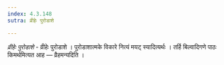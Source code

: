 ```yaml
---
index: 4.3.148
sutra: व्रीहेः पुरोडाशे

---
```

_व्रीहेः पुरोडाशे_ - व्रीहेः पुरोडाशे । पुरोडाशात्मके विकारे नित्यं मयट् स्यादित्यर्थः । तर्हि बिल्वादिगणे पाठः किमर्थमित्यत आह — व्रैहमन्यदिति । 